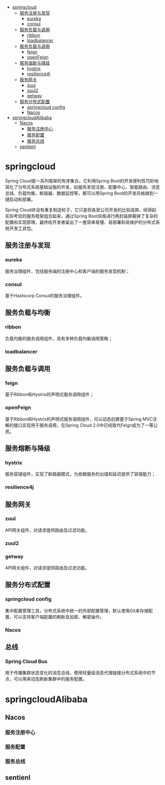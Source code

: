 * [springcloud](#springcloud)
    * [服务注册与发现](#服务注册与发现)
        * [eureka](#eureka)
        * [consul](#consul)
    * [服务负载与调用](#服务负载与调用)
        * [ribbon](#ribbon)
        * [loadbalancer](#loadbalancer)
    * [服务负载与调用](#服务负载与调用-1)
        * [feign](#feign)
        * [openFeign](#openfeign)
    * [服务熔断与降级](#服务熔断与降级)
        * [hystrix](#hystrix)
        * [resilience4j](#resilience4j)
    * [服务网关](#服务网关)
        * [zuul](#zuul)
        * [zuul2](#zuul2)
        * [getway](#getway)
    * [服务分布式配置](#服务分布式配置)
        * [springcloud config](#springcloud-config)
        * [Nacos](#nacos)
* [springcloudAlibaba](#springcloudalibaba)
    * [Nacos](#nacos-1)
        * [服务注册中心](#服务注册中心)
        * [服务配置](#服务配置)
        * [服务总线](#服务总线)
    * [sentienl](#sentienl)
# springcloud
Spring Cloud是一系列框架的有序集合。它利用Spring Boot的开发便利性巧妙地简化了分布式系统基础设施的开发，如服务发现注册、配置中心、智能路由、消息总线、负载均衡、断路器、数据监控等，都可以用Spring Boot的开发风格做到一键启动和部署。

Spring Cloud并没有重复制造轮子，它只是将各家公司开发的比较成熟、经得起实际考验的服务框架组合起来，通过Spring Boot风格进行再封装屏蔽掉了复杂的配置和实现原理，最终给开发者留出了一套简单易懂、易部署和易维护的分布式系统开发工具包。
## 服务注册与发现
### eureka
服务治理组件，包括服务端的注册中心和客户端的服务发现机制；
### consul
基于Hashicorp Consul的服务治理组件。
## 服务负载与均衡
### ribbon
负载均衡的服务调用组件，具有多种负载均衡调用策略；
### loadbalancer
## 服务负载与调用
### feign
基于Ribbon和Hystrix的声明式服务调用组件；
### openFeign
基于Ribbon和Hystrix的声明式服务调用组件，可以动态创建基于Spring MVC注解的接口实现用于服务调用，在Spring Cloud 2.0中已经取代Feign成为了一等公民。
## 服务熔断与降级
### hystrix
服务容错组件，实现了断路器模式，为依赖服务的出错和延迟提供了容错能力；
### resilience4j
## 服务网关
### zuul
API网关组件，对请求提供路由及过滤功能。
### zuul2
### getway
API网关组件，对请求提供路由及过滤功能。
## 服务分布式配置
### springcloud config
集中配置管理工具，分布式系统中统一的外部配置管理，默认使用Git来存储配置，可以支持客户端配置的刷新及加密、解密操作。
### Nacos
## 总线
### Spring Cloud Bus
用于传播集群状态变化的消息总线，使用轻量级消息代理链接分布式系统中的节点，可以用来动态刷新集群中的服务配置。
# springcloudAlibaba
## Nacos
### 服务注册中心
### 服务配置
### 服务总线
## sentienl